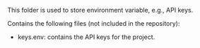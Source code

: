 This folder is used to store environment variable, e.g., API keys.

Contains the following files (not included in the repository):
- keys.env: contains the API keys for the project.